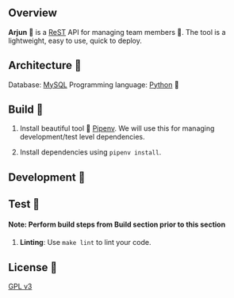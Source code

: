 ## Overview

**Arjun** 🏹 is a [ReST][1] API for managing team members :necktie:. The tool
is a lightweight, easy to use, quick to deploy.


## Architecture :european_castle:

Database: [MySQL][2]
Programming language: [Python][3] :snake:


## Build :european_castle:

1. Install beautiful tool :star2: [Pipenv][5]. We will use this for managing
   development/test level dependencies.

2. Install dependencies using `pipenv install`.


## Development :pencil:


## Test :hammer:

#### Note: Perform build steps from **Build** section prior to this section
####

1. **Linting**: Use `make lint` to lint your code.


## License :scroll:

[GPL v3][4]


[1]: https://en.wikipedia.org/wiki/Representational_state_transfer
[2]: https://www.mysql.com/
[3]: https://www.python.org/
[4]: https://www.gnu.org/licenses/gpl-3.0.en.html
[5]: https://pipenv.readthedocs.io/en/latest/install/#installing-pipenv
